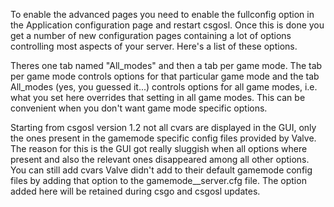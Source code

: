 To enable the advanced pages you need to enable the fullconfig option in the Application configuration page and restart csgosl. Once this is done you get a number of new configuration pages containing a lot of options controlling most aspects of your server. Here's a list of these options.

Theres one tab named "All_modes" and then a tab per game mode. The tab per game mode controls options for that particular game mode and the tab All_modes (yes, you guessed it...) controls options for all game modes, i.e. what you set here overrides that setting in all game modes. This can be convenient when you don't want game mode specific options.

Starting from csgosl version 1.2 not all cvars are displayed in the GUI, only the ones present in the gamemode specific config files provided by Valve. The reason for this is the GUI got really sluggish when all options where present and also the relevant ones disappeared among all other options. You can still add cvars Valve didn't add to their default gamemode config files by adding that option to the gamemode__server.cfg file. The option added here will be retained during csgo and csgosl updates.